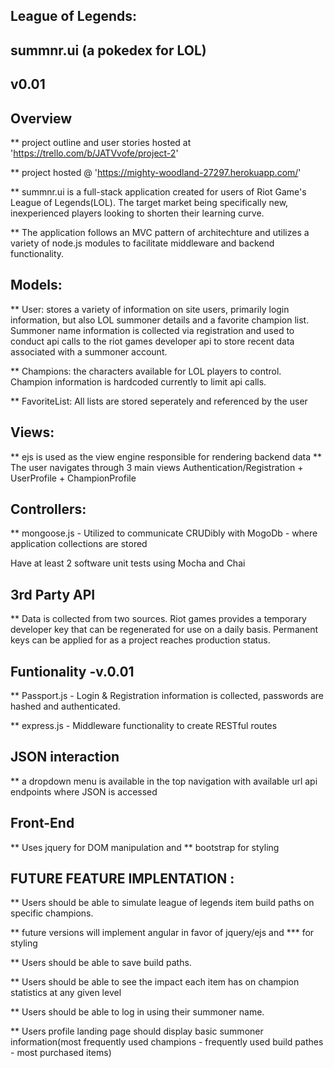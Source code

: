 ## League of Legends:
## summnr.ui (a pokedex for LOL)
## v0.01


## Overview

** project outline and user stories hosted at 'https://trello.com/b/JATVvofe/project-2'

** project hosted @ 'https://mighty-woodland-27297.herokuapp.com/'

** summnr.ui is a full-stack application created for users of Riot Game's League of Legends(LOL).
The target market being specifically new, inexperienced players looking to shorten their learning curve.

** The application follows an MVC pattern of architechture and utilizes a variety of node.js modules to facilitate middleware and backend functionality.

## Models:

** User: stores a variety of information on site users, primarily login information, but also LOL summoner details and a favorite champion list. Summoner name information is collected via registration and used to conduct api calls to the riot games developer api to store recent data associated with a summoner account.

** Champions: the characters available for LOL players to control. Champion information is hardcoded currently to limit api calls.

** FavoriteList: All lists are stored seperately and referenced by the user


## Views: 
** ejs is used as the view engine responsible for rendering backend data
** The user navigates through 3 main views
	Authentication/Registration +
	UserProfile +
	ChampionProfile


## Controllers:
** mongoose.js - Utilized to communicate CRUDibly with MogoDb - where application collections are stored

Have at least 2 software unit tests using Mocha and Chai

## 3rd Party API
** Data is collected from two sources. Riot games provides a temporary developer key that can be regenerated for use on a daily basis. Permanent keys can be applied for as a project reaches production status.

## Funtionality -v.0.01
** Passport.js - Login & Registration information is collected, passwords are hashed and authenticated. 


** express.js - Middleware functionality to create RESTful routes

## JSON interaction
** a dropdown menu is available in the top navigation with available url api endpoints where JSON is accessed


## Front-End
** Uses jquery for DOM manipulation and 
** bootstrap for styling 


## FUTURE FEATURE IMPLENTATION : 

** Users should be able to simulate league of legends item build paths on specific champions.

** future versions will implement angular in favor of jquery/ejs and *** for styling

** Users should be able to save build paths.

** Users should be able to see the impact each item has on champion statistics at any given level

** Users should be able to log in using their summoner name.

** Users profile landing page should display basic summoner information(most frequently used champions - frequently used build pathes - most purchased items)

